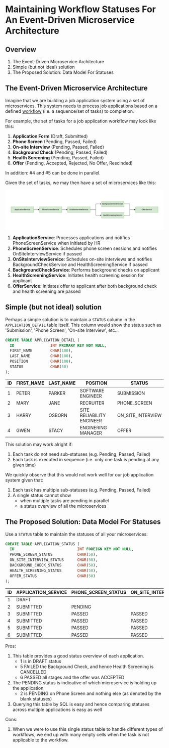 
# Maintaining Workflow Statuses For An Event-Driven Microservice Architecture

## Overview

1. The Event-Driven Microservice Architecture
1. Simple (but not ideal) solution
1. The Proposed Solution: Data Model For Statuses

## The Event-Driven Microservice Architecture

Imagine that we are building a job application system using a set of microservices. This system needs to process job applications based on a defined [workflow](https://kissflow.com/workflow/what-is-a-workflow/) (i.e. a sequence/set of tasks) to completion.

For example, the set of tasks for a job application workflow may look like this:

1. __Application Form__ (Draft, Submitted)
1. __Phone Screen__ (Pending, Passed, Failed)
1. __On-site Interview__ (Pending, Passed, Failed)
1. __Background Check__ (Pending, Passed, Failed)
1. __Health Screening__ (Pending, Passed, Failed)
1. __Offer__ (Pending, Accepted, Rejected, No Offer, Rescinded)

In addition: #4 and #5 can be done in parallel.

Given the set of tasks, we may then have a set of microservices like this:

![architecture](./architecture.png)

1. __ApplicationService__: Processes applications and notifies PhoneScreenService when initiated by HR
1. __PhoneScreenService__: Schedules phone screen sessions and notifies OnSiteInterviewService if passed
1. __OnSiteInterviewService__: Schedules on-site interviews and notifies BackgroundCheckService and HealthScreeningService if passed
1. __BackgroundCheckService__: Performs background checks on applicant
1. __HealthScreeningService__: Initiates health screening session for applicant
1. __OfferService__: Initiates offer to applicant after both background check and health screening are passed

## Simple (but not ideal) solution

Perhaps a simple solution is to maintain a `STATUS` column in the `APPLICATION_DETAIL` table itself. This column would show the status such as 'Submission', 'Phone Screen', 'On-site Interview', etc...

```sql
CREATE TABLE APPLICATION_DETAIL (
  ID                INT PRIMARY KEY NOT NULL,
  FIRST_NAME        CHAR(100),
  LAST_NAME         CHAR(100),
  POSITION          CHAR(100),
  STATUS            CHAR(50)
);
```

| ID | FIRST_NAME | LAST_NAME | POSITION | STATUS |
| - | - | - | - | - |
| 1 | PETER | PARKER | SOFTWARE ENGINEER | SUBMISSION |
| 2 | MARY | JANE | RECRUITER | PHONE_SCREEN |
| 3 | HARRY | OSBORN | SITE RELIABILITY ENGINEER | ON_SITE_INTERVIEW |
| 4 | GWEN | STACY | ENGINERING MANAGER | OFFER |

This solution may work alright if:

1. Each task do not need sub-statuses (e.g. Pending, Passed, Failed)
1. Each task is executed in sequence (i.e. only one task is pending at any given time)

We quickly observe that this would not work well for our job application system given that:

1. Each task has multiple sub-statuses (e.g. Pending, Passed, Failed)
1. A single status cannot show
    - when multiple tasks are pending in parallel
    - a status overview of all the microservices

## The Proposed Solution: Data Model For Statuses

Use a `STATUS` table to maintain the statuses of all your microservices:

```sql
CREATE TABLE APPLICATION_STATUS (
  ID                            INT FOREIGN KEY NOT NULL, 
  PHONE_SCREEN_STATUS           CHAR(50),
  ON_SITE_INTERVIEW_STATUS      CHAR(50),
  BACKGROUND_CHECK_STATUS       CHAR(50),
  HEALTH_SCREENING_STATUS       CHAR(50),
  OFFER_STATUS                  CHAR(50)
);
```

| ID | APPLICATION_SERVICE | PHONE_SCREEN_STATUS | ON_SITE_INTERVIEW_STATUS | BACKGROUND_CHECK_STATUS | HEALTH_SCREENING_STATUS | OFFER_STATUS |
| - | - | - | - | - | - | - |
| 1 | DRAFT | | | | | |
| 2 | SUBMITTED | PENDING |  | | | |
| 3 | SUBMITTED | PASSED | PASSED | PENDING | PENDING | |
| 4 | SUBMITTED | PASSED | PASSED | PENDING | PENDING | |
| 5 | SUBMITTED | PASSED | PASSED | FAILED | CANCELLED | NO_OFFER |
| 6 | SUBMITTED | PASSED | PASSED | PASSED | PASSED | ACCEPTED |

Pros:

1. This table provides a good status overview of each application.
    - 1 is in DRAFT status
    - 5 FAILED the Background Check, and hence Health Screening is CANCELLED
    - 6 PASSED all stages and the offer was ACCEPTED
1. The PENDING status is indicative of which microservice is holding up the application
    - 2 is PENDING on Phone Screen and nothing else (as denoted by the blank statuses)
1. Querying this table by SQL is easy and hence comparing statuses across multiple applications is easy as well

Cons:

1. When we were to use this single status table to handle different types of workflows, we end up with many empty cells when the task is not applicable to the workflow.